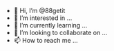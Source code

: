 - 👋 Hi, I’m @88getit
- 👀 I’m interested in ...
- 🌱 I’m currently learning ...
- 💞️ I’m looking to collaborate on ...
- 📫 How to reach me ...

<!---
88getit/88getit is a ✨ special ✨ repository because its `README.md` (this file) appears on your GitHub profile.
You can click the Preview link to take a look at your changes.
--->

